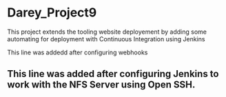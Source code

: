 # Darey_Project9
This project extends the tooling website deployement by adding some automating for deployment with Continuous Integration using Jenkins

This line was addedd after configuring webhooks

## This line was added after configuring Jenkins to work with the NFS Server using Open SSH.
